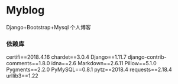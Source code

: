 # Myblog
Django+Bootstrap+Mysql 个人博客
### 依赖库
certifi==2018.4.16
chardet==3.0.4
Django==1.11.7
django-contrib-comments==1.8.0
idna==2.6
Markdown==2.6.11
Pillow==5.1.0
Pygments==2.2.0
PyMySQL==0.8.1
pytz==2018.4
requests==2.18.4
urllib3==1.22

